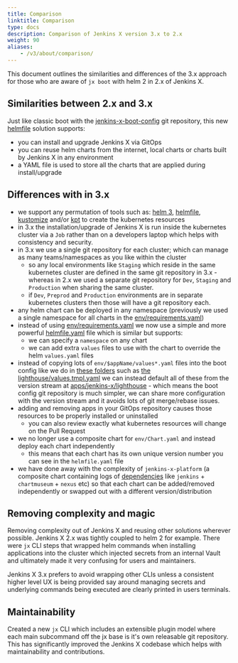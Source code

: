 ```yaml
---
title: Comparison
linktitle: Comparison
type: docs
description: Comparison of Jenkins X version 3.x to 2.x
weight: 90
aliases: 
    - /v3/about/comparison/
---
```



This document outlines the similarities and differences of the 3.x approach for those who are aware of `jx boot` with helm 2 in 2.x of Jenkins X.

## Similarities between 2.x and 3.x

Just like classic boot with the [jenkins-x-boot-config](https://github.com/jenkins-x/jenkins-x-boot-config/) git repository, this new [helmfile](https://github.com/roboll/helmfile) solution supports:

* you can install and upgrade Jenkins X via GitOps
* you can reuse helm charts from the internet, local charts or charts built by Jenkins X in any environment
* a YAML file is used to store all the charts that are applied during install/upgrade

## Differences with in 3.x

* we support any permutation of tools such as: [helm 3](https://helm.sh/), [helmfile](https://github.com/roboll/helmfile), [kustomize](https://kustomize.io/) and/or [kpt](https://googlecontainertools.github.io/kpt/) to create the kubernetes resources
* in 3.x the installation/upgrade of Jenkins X is run inside the kubernetes cluster via a `Job` rather than on a developers laptop which helps with consistency and security.
* in 3.x we use a single git repository for each cluster; which can manage as many teams/namespaces as you like within the cluster
  * so any local environments like `Staging` which reside in the same kubernetes cluster are defined in the same git repository in 3.x - whereas in 2.x we used a separate git repository for `Dev`, `Staging` and `Production` when sharing the same cluster.
  * if `Dev`, `Preprod` and `Production` environments are in separate kubernetes clusters then those will have a git repository each.
* any helm chart can be deployed in any namespace (previously we used a single namespace for all charts in the [env/requirements.yaml](https://github.com/jenkins-x/jenkins-x-boot-config/blob/master/env/requirements.yaml))
* instead of using [env/requirements.yaml](https://github.com/jenkins-x/jenkins-x-boot-config/blob/master/env/requirements.yaml) we now use a simple and more powerful [helmfile.yaml](https://github.com/jenkins-x-labs/boot-helmfile-poc/blob/master/helmfile.yaml) file which is similar but supports:
  * we can specify a `namespace` on any chart
  * we can add extra `values` files to use with the chart to override the helm `values.yaml` files
* instead of copying lots of `env/$appName/values*.yaml` files into the boot config like we do in [these folders](https://github.com/jenkins-x/jenkins-x-boot-config/blob/master/env/) such as [the lighthouse/values.tmpl.yaml](https://github.com/jenkins-x/jenkins-x-boot-config/blob/master/env/lighthouse/values.tmpl.yaml) we can instead default all of these from the version stream at [apps/jenkins-x/lighthouse](https://github.com/jenkins-x/jxr-versions/tree/master/apps/jenkins-x/lighthouse) - which means the boot config git repository is much simpler, we can share more configuration with the version stream and it avoids lots of git merge/rebase issues.
* adding and removing apps in your GitOps repository causes those resources to be properly installed or uninstalled
  * you can also review exactly what kubernetes resources will change on the Pull Request
* we no longer use a composite chart for `env/Chart.yaml` and instead deploy each chart independently
  * this means that each chart has its own unique version number you can see in the `helmfile.yaml` file
* we have done away with the complexity of `jenkins-x-platform` (a composite chart containing logs of [dependencies](https://github.com/jenkins-x/jenkins-x-platform/blob/master/jenkins-x-platform/requirements.yaml) like `jenkins` + `chartmuseum` + `nexus` etc) so that each chart can be added/removed independently or swapped out with a different version/distribution

## Removing complexity and magic
 
Removing complexity out of Jenkins X and reusing other solutions wherever possible.  Jenkins X 2.x was tightly coupled to helm 2 for example.  There were `jx` CLI steps that wrapped helm commands when installing applications into the cluster which injected secrets from an internal Vault and ultimately made it very confusing for users and maintainers. 

Jenkins X 3.x prefers to avoid wrapping other CLIs unless a consistent higher level UX is being provided say around managing secrets and underlying commands being executed are clearly printed in users terminals.

## Maintainability
 
Created a new `jx` CLI which includes an extensible plugin model where each main subcommand off the jx base is it's own releasable git repository.  This has significantly improved the Jenkins X codebase which helps with maintainability and contributions.

 